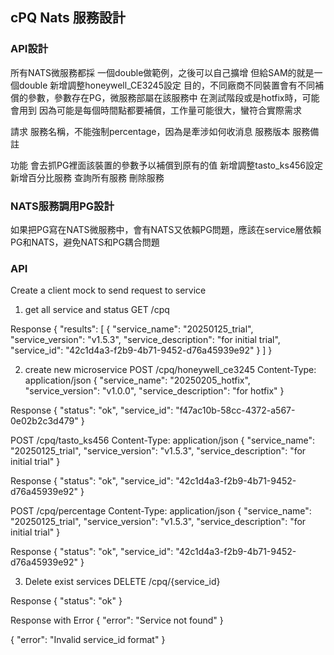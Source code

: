 ﻿## cPQ Nats 服務設計
### API設計
所有NATS微服務都採 一個double做範例，之後可以自己擴增
但給SAM的就是一個double
新增調整honeywell_CE3245設定
目的，不同廠商不同裝置會有不同補償的參數，參數存在PG，微服務部屬在該服務中
在測試階段或是hotfix時，可能會用到
因為可能是每個時間點都要補償，工作量可能很大，蠻符合實際需求

請求
服務名稱，不能強制percentage，因為是牽涉如何收消息
服務版本
服務備註

功能
會去抓PG裡面該裝置的參數予以補償到原有的值
新增調整tasto_ks456設定
新增百分比服務
查詢所有服務
刪除服務

### NATS服務調用PG設計
如果把PG寫在NATS微服務中，會有NATS又依賴PG問題，應該在service層依賴PG和NATS，避免NATS和PG耦合問題

### API

Create a client mock to send request to service

1. get all service and status
GET /cpq

Response
{
  "results": [
    {
      "service_name": "20250125_trial",
      "service_version": "v1.5.3",
      "service_description": "for initial trial",
      "service_id": "42c1d4a3-f2b9-4b71-9452-d76a45939e92"
    }
  ]
}


2. create new microservice
POST /cpq/honeywell_ce3245
Content-Type: application/json
{
  "service_name": "20250205_hotfix",
  "service_version": "v1.0.0",
  "service_description": "for hotfix"
}

Response
{
  "status": "ok",
  "service_id": "f47ac10b-58cc-4372-a567-0e02b2c3d479"
}

POST /cpq/tasto_ks456
Content-Type: application/json
{
  "service_name": "20250125_trial",
  "service_version": "v1.5.3",
  "service_description": "for initial trial"
}

Response
{
  "status": "ok",
  "service_id": "42c1d4a3-f2b9-4b71-9452-d76a45939e92"
}

POST /cpq/percentage
Content-Type: application/json
{
  "service_name": "20250125_trial",
  "service_version": "v1.5.3",
  "service_description": "for initial trial"
}

Response
{
  "status": "ok",
  "service_id": "42c1d4a3-f2b9-4b71-9452-d76a45939e92"
}

3. Delete exist services
DELETE /cpq/{service_id}

Response
{
  "status": "ok"
}

Response with Error
{
  "error": "Service not found"
}

{
  "error": "Invalid service_id format"
}




